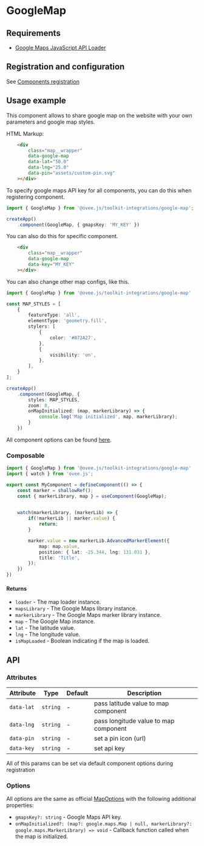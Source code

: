 # GoogleMap

## Requirements
 - [Google Maps JavaScript API Loader](https://www.npmjs.com/package/@googlemaps/js-api-loader)

## Registration and configuration

See [Components registration](/docs/registration.md#components)

## Usage example

This component allows to share google map on the website with your own parameters and google map styles.

HTML Markup:

```html
	<div 
		class="map__wrapper"
		data-google-map
		data-lat="50.0"
		data-lng="25.0"
		data-pin="assets/custom-pin.svg"
	></div>
```

To specify google maps API key for all components, you can do this when registering component.

```ts
import { GoogleMap } from '@ovee.js/toolkit-integrations/google-map';

createApp()
    .component(GoogleMap, { gmapsKey: 'MY_KEY' })
```

You can also do this for specific component.

```html
	<div 
		class="map__wrapper"
		data-google-map
		data-key="MY_KEY"
	></div>
```

You can also change other map configs, like this.

```ts
import { GoogleMap } from '@ovee.js/toolkit-integrations/google-map'

const MAP_STYLES = [
	{
		featureType: 'all',
		elementType: 'geometry.fill',
		stylers: [
			{
				color: '#072A27',
			},
			{
				visibility: 'on',
			},
		],
	}
];

createApp()
    .component(GoogleMap, { 
		styles: MAP_STYLES, 
		zoom: 8,
		onMapInitialized: (map, markerLibrary) => {
       		console.log('Map initialized', map, markerLibrary);
    	} 
	})
```

All component options can be found [here](#options).

### Composable

```ts
import { GoogleMap } from '@ovee.js/toolkit-integrations/google-map'
import { watch } from 'ovee.js';

export const MyComponent = defineComponent(() => {
	const marker = shallowRef();
	const { markerLibrary, map } = useComponent(GoogleMap);
	

	watch(markerLibrary, (markerLib) => {
		if(!markerLib || marker.value) {
			return;
		}

		marker.value = new markerLib.AdvancedMarkerElement({
			map: map.value,
			position: { lat: -25.344, lng: 131.031 },
			title: 'Title',
		});
	})
})
```

#### Returns

- `loader` - The map loader instance.
- `mapsLibrary` - The Google Maps library instance.
- `markerLibrary` - The Google Maps marker library instance.
- `map` - The Google Map instance.
- `lat` - The latitude value.
- `lng` - The longitude value.
- `isMapLoaded` - Boolean indicating if the map is loaded.

## API

### Attributes

| Attribute | Type | Default | Description |
| --- | --- | --- | --- |
| `data-lat` | `string` | - | pass latitude value to map component |
| `data-lng` | `string` | - | pass longitude value to map component |
| `data-pin` | `string` | - | set a pin icon (url) |
| `data-key` | `string` | - | set api key |

All of this params can be set via default component options during registration

### Options

All options are the same as official [MapOptions](https://developers.google.com/maps/documentation/javascript/reference/map#MapOptions) with the following additional properties:

- `gmapsKey?: string` - Google Maps API key.
- `onMapInitialized?: (map?: google.maps.Map | null, markerLibrary?: google.maps.MarkerLibrary) => void` - Callback function called when the map is initialized.